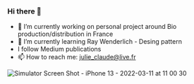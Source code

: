 ### Hi there 👋

- 🔭 I’m currently working on personal project around Bio production/distribution in France  
- 🌱 I’m currently learning Ray Wenderlich - Desing pattern
- I follow Medium publications
- 📫 How to reach me: julie_claude@live.fr


![Simulator Screen Shot - iPhone 13 - 2022-03-11 at 11 00 30](https://user-images.githubusercontent.com/79853433/157845438-6071a31c-9ee7-4071-aa77-a923eb4a9980.png)
